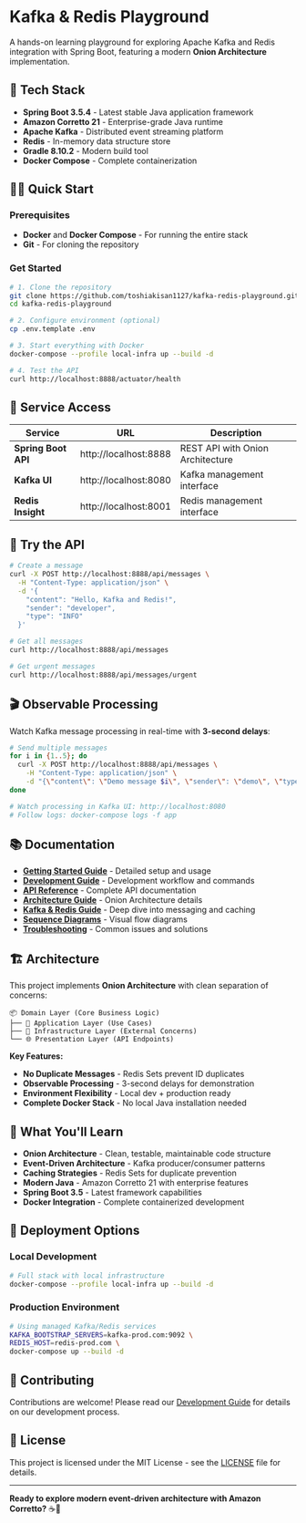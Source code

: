 # Kafka & Redis Playground

A hands-on learning playground for exploring Apache Kafka and Redis integration with Spring Boot, featuring a modern **Onion Architecture** implementation.

## 🚀 Tech Stack

- **Spring Boot 3.5.4** - Latest stable Java application framework
- **Amazon Corretto 21** - Enterprise-grade Java runtime
- **Apache Kafka** - Distributed event streaming platform
- **Redis** - In-memory data structure store
- **Gradle 8.10.2** - Modern build tool
- **Docker Compose** - Complete containerization

## 🏃‍♂️ Quick Start

### Prerequisites
- **Docker** and **Docker Compose** - For running the entire stack
- **Git** - For cloning the repository

### Get Started
```bash
# 1. Clone the repository
git clone https://github.com/toshiakisan1127/kafka-redis-playground.git
cd kafka-redis-playground

# 2. Configure environment (optional)
cp .env.template .env

# 3. Start everything with Docker
docker-compose --profile local-infra up --build -d

# 4. Test the API
curl http://localhost:8888/actuator/health
```

## 🔗 Service Access

| Service | URL | Description |
|---------|-----|-------------|
| **Spring Boot API** | http://localhost:8888 | REST API with Onion Architecture |
| **Kafka UI** | http://localhost:8080 | Kafka management interface |
| **Redis Insight** | http://localhost:8001 | Redis management interface |

## 🧪 Try the API

```bash
# Create a message
curl -X POST http://localhost:8888/api/messages \
  -H "Content-Type: application/json" \
  -d '{
    "content": "Hello, Kafka and Redis!",
    "sender": "developer",
    "type": "INFO"
  }'

# Get all messages
curl http://localhost:8888/api/messages

# Get urgent messages
curl http://localhost:8888/api/messages/urgent
```

## 🎬 Observable Processing

Watch Kafka message processing in real-time with **3-second delays**:

```bash
# Send multiple messages
for i in {1..5}; do
  curl -X POST http://localhost:8888/api/messages \
    -H "Content-Type: application/json" \
    -d "{\"content\": \"Demo message $i\", \"sender\": \"demo\", \"type\": \"INFO\"}"
done

# Watch processing in Kafka UI: http://localhost:8080
# Follow logs: docker-compose logs -f app
```

## 📚 Documentation

- **[Getting Started Guide](docs/getting-started.md)** - Detailed setup and usage
- **[Development Guide](docs/development-guide.md)** - Development workflow and commands
- **[API Reference](docs/api-reference.md)** - Complete API documentation
- **[Architecture Guide](docs/spring-boot-architecture.md)** - Onion Architecture details
- **[Kafka & Redis Guide](docs/kafka-redis-guide.md)** - Deep dive into messaging and caching
- **[Sequence Diagrams](docs/sequence-diagrams.md)** - Visual flow diagrams
- **[Troubleshooting](docs/troubleshooting.md)** - Common issues and solutions

## 🏗️ Architecture

This project implements **Onion Architecture** with clean separation of concerns:

```
📦 Domain Layer (Core Business Logic)
├── 🔄 Application Layer (Use Cases)
├── 🔌 Infrastructure Layer (External Concerns)
└── 🌐 Presentation Layer (API Endpoints)
```

**Key Features:**
- **No Duplicate Messages** - Redis Sets prevent ID duplicates
- **Observable Processing** - 3-second delays for demonstration
- **Environment Flexibility** - Local dev + production ready
- **Complete Docker Stack** - No local Java installation needed

## 🎯 What You'll Learn

- **Onion Architecture** - Clean, testable, maintainable code structure
- **Event-Driven Architecture** - Kafka producer/consumer patterns
- **Caching Strategies** - Redis Sets for duplicate prevention
- **Modern Java** - Amazon Corretto 21 with enterprise features
- **Spring Boot 3.5** - Latest framework capabilities
- **Docker Integration** - Complete containerized development

## 🚀 Deployment Options

### Local Development
```bash
# Full stack with local infrastructure
docker-compose --profile local-infra up --build -d
```

### Production Environment
```bash
# Using managed Kafka/Redis services
KAFKA_BOOTSTRAP_SERVERS=kafka-prod.com:9092 \
REDIS_HOST=redis-prod.com \
docker-compose up --build -d
```

## 🤝 Contributing

Contributions are welcome! Please read our [Development Guide](docs/development-guide.md) for details on our development process.

## 📄 License

This project is licensed under the MIT License - see the [LICENSE](LICENSE) file for details.

---

**Ready to explore modern event-driven architecture with Amazon Corretto?** ☕🚀
